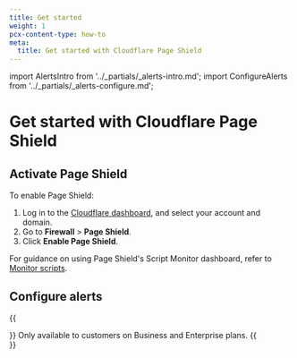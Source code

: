 ```yaml
---
title: Get started
weight: 1
pcx-content-type: how-to
meta:
  title: Get started with Cloudflare Page Shield
---
```


import AlertsIntro from '../_partials/_alerts-intro.md';
import ConfigureAlerts from '../_partials/_alerts-configure.md';

# Get started with Cloudflare Page Shield

## Activate Page Shield

To enable Page Shield:

1. Log in to the [Cloudflare dashboard](https://dash.cloudflare.com/), and select your account and domain.
1. Go to **Firewall** > **Page Shield**.
1. Click **Enable Page Shield**.

For guidance on using Page Shield's Script Monitor dashboard, refer to [Monitor scripts](/use-dashboard/monitor-scripts).

## Configure alerts

{{<Aside type="note">}}
Only available to customers on Business and Enterprise plans.
{{</Aside>}}

<AlertsIntro />

<ConfigureAlerts />
